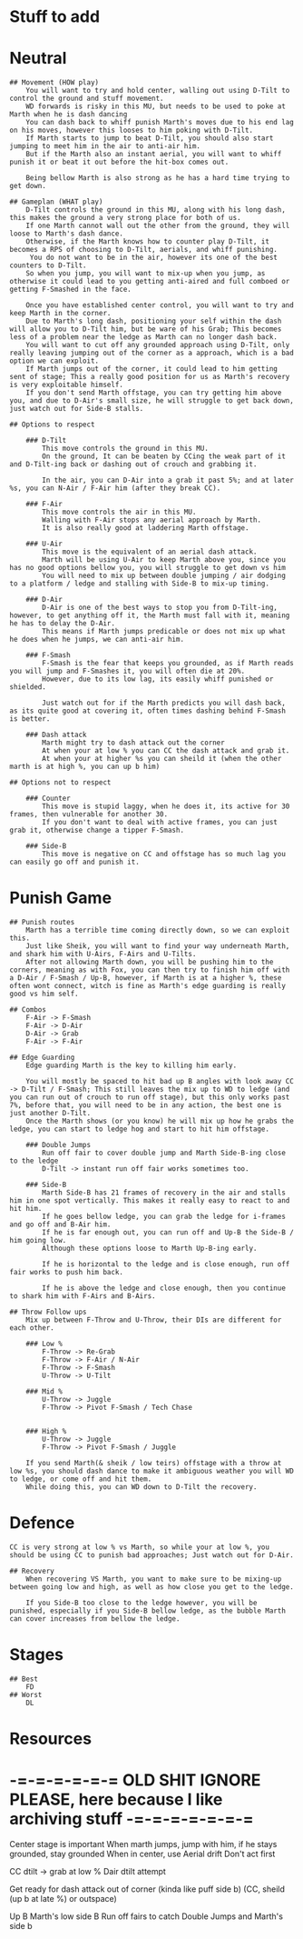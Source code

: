 # Stuff to add

# Neutral

	## Movement (HOW play)
		You will want to try and hold center, walling out using D-Tilt to control the ground and stuff movement.
		WD forwards is risky in this MU, but needs to be used to poke at Marth when he is dash dancing
		You can dash back to whiff punish Marth's moves due to his end lag on his moves, however this looses to him poking with D-Tilt.
		If Marth starts to jump to beat D-Tilt, you should also start jumping to meet him in the air to anti-air him.
		But if the Marth also an instant aerial, you will want to whiff punish it or beat it out before the hit-box comes out.
		
		Being bellow Marth is also strong as he has a hard time trying to get down.

	## Gameplan (WHAT play)
		D-Tilt controls the ground in this MU, along with his long dash, this makes the ground a very strong place for both of us.
		If one Marth cannot wall out the other from the ground, they will loose to Marth's dash dance.
		Otherwise, if the Marth knows how to counter play D-Tilt, it becomes a RPS of choosing to D-Tilt, aerials, and whiff punishing.
		 You do not want to be in the air, however its one of the best counters to D-Tilt.
		So when you jump, you will want to mix-up when you jump, as otherwise it could lead to you getting anti-aired and full comboed or getting F-Smashed in the face.
		
		Once you have established center control, you will want to try and keep Marth in the corner.
		Due to Marth's long dash, positioning your self within the dash will allow you to D-Tilt him, but be ware of his Grab; This becomes less of a problem near the ledge as Marth can no longer dash back.
		You will want to cut off any grounded approach using D-Tilt, only really leaving jumping out of the corner as a approach, which is a bad option we can exploit.
		If Marth jumps out of the corner, it could lead to him getting sent of stage; This a really good position for us as Marth's recovery is very exploitable himself.
		If you don't send Marth offstage, you can try getting him above you, and due to D-Air's small size, he will struggle to get back down, just watch out for Side-B stalls.
	
	## Options to respect

		### D-Tilt
			This move controls the ground in this MU.
			On the ground, It can be beaten by CCing the weak part of it and D-Tilt-ing back or dashing out of crouch and grabbing it.
			
			In the air, you can D-Air into a grab it past 5%; and at later %s, you can N-Air / F-Air him (after they break CC).

		### F-Air
			This move controls the air in this MU.
			Walling with F-Air stops any aerial approach by Marth.
			It is also really good at laddering Marth offstage.

		### U-Air
			This move is the equivalent of an aerial dash attack.
			Marth will be using U-Air to keep Marth above you, since you has no good options bellow you, you will struggle to get down vs him
			You will need to mix up between double jumping / air dodging to a platform / ledge and stalling with Side-B to mix-up timing.
		
		### D-Air
			D-Air is one of the best ways to stop you from D-Tilt-ing, however, to get anything off it, the Marth must fall with it, meaning he has to delay the D-Air.
			This means if Marth jumps predicable or does not mix up what he does when he jumps, we can anti-air him.
		
		### F-Smash
			F-Smash is the fear that keeps you grounded, as if Marth reads you will jump and F-Smashes it, you will often die at 20%.
			However, due to its low lag, its easily whiff punished or shielded.
			
			Just watch out for if the Marth predicts you will dash back, as its quite good at covering it, often times dashing behind F-Smash is better.
		
		### Dash attack
			Marth might try to dash attack out the corner
			At when your at low % you can CC the dash attack and grab it.
			At when your at higher %s you can sheild it (when the other marth is at high %, you can up b him)

	## Options not to respect
	
		### Counter
			This move is stupid laggy, when he does it, its active for 30 frames, then vulnerable for another 30.
			If you don't want to deal with active frames, you can just grab it, otherwise change a tipper F-Smash.
		
		### Side-B
			This move is negative on CC and offstage has so much lag you can easily go off and punish it.

# Punish Game

	## Punish routes
		Marth has a terrible time coming directly down, so we can exploit this.
		Just like Sheik, you will want to find your way underneath Marth, and shark him with U-Airs, F-Airs and U-Tilts.
		After not allowing Marth down, you will be pushing him to the corners, meaning as with Fox, you can then try to finish him off with a D-Air / F-Smash / Up-B, however, if Marth is at a higher %, these often wont connect, witch is fine as Marth's edge guarding is really good vs him self.
	
	## Combos
		F-Air -> F-Smash
		F-Air -> D-Air
		D-Air -> Grab
		F-Air -> F-Air

	## Edge Guarding
		Edge guarding Marth is the key to killing him early.
		
		You will mostly be spaced to hit bad up B angles with look away CC -> D-Tilt / F-Smash; This still leaves the mix up to WD to ledge (and you can run out of crouch to run off stage), but this only works past 7%, before that, you will need to be in any action, the best one is just another D-Tilt.
		Once the Marth shows (or you know) he will mix up how he grabs the ledge, you can start to ledge hog and start to hit him offstage.
		
		### Double Jumps
			Run off fair to cover double jump and Marth Side-B-ing close to the ledge
			D-Tilt -> instant run off fair works sometimes too.
		
		### Side-B
			Marth Side-B has 21 frames of recovery in the air and stalls him in one spot vertically. This makes it really easy to react to and hit him.
			If he goes bellow ledge, you can grab the ledge for i-frames and go off and B-Air him.
			If he is far enough out, you can run off and Up-B the Side-B / him going low.
			Although these options loose to Marth Up-B-ing early.
			
			If he is horizontal to the ledge and is close enough, run off fair works to push him back.
			
			If he is above the ledge and close enough, then you continue to shark him with F-Airs and B-Airs.

	## Throw Follow ups
		Mix up between F-Throw and U-Throw, their DIs are different for each other.
		
		### Low %
			F-Throw -> Re-Grab
			F-Throw -> F-Air / N-Air
			F-Throw -> F-Smash
			U-Throw -> U-Tilt
		
		### Mid %
			U-Throw -> Juggle
			F-Throw -> Pivot F-Smash / Tech Chase
			
		
		### High %
			U-Throw -> Juggle
			F-Throw -> Pivot F-Smash / Juggle
		
		If you send Marth(& sheik / low teirs) offstage with a throw at low %s, you should dash dance to make it ambiguous weather you will WD to ledge, or come off and hit them.
		While doing this, you can WD down to D-Tilt the recovery.
			
		
# Defence
	
	CC is very strong at low % vs Marth, so while your at low %, you should be using CC to punish bad approaches; Just watch out for D-Air.
	
	## Recovery
		When recovering VS Marth, you want to make sure to be mixing-up between going low and high, as well as how close you get to the ledge.
		
		If you Side-B too close to the ledge however, you will be punished, especially if you Side-B bellow ledge, as the bubble Marth can cover increases from bellow the ledge.
	
# Stages

	## Best
		FD
	## Worst
		DL

# Resources
	

# -=-=-=-=-=-= OLD SHIT IGNORE PLEASE, here because I like archiving stuff -=-=-=-=-=-=-=

Center stage is important
When marth jumps, jump with him, if he stays grounded, stay grounded
When in center, use Aerial drift
Don't act first

CC dtilt -> grab at low %
Dair dtilt attempt

Get ready for dash attack out of corner (kinda like puff side b) (CC, sheild (up b at late %) or outspace)

Up B Marth's low side B
Run off fairs to catch Double Jumps and Marth's side b
